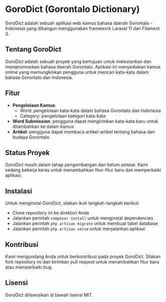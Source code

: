 # GoroDict (Gorontalo Dictionary)

GoroDict adalah sebuah aplikasi web kamus bahasa daerah Gorontalo - Indonesia yang dibangun menggunakan framework Laravel 11 dan Filament 3.

## Tentang GoroDict

GoroDict adalah sebuah proyek yang bertujuan untuk melestarikan dan mempromosikan bahasa daerah Gorontalo. Aplikasi ini menyediakan kamus online yang memungkinkan pengguna untuk mencari kata-kata dalam bahasa Gorontalo dan Indonesia.

## Fitur

* **Pengelolaan Kamus**:
    + Word: pengelolaan kata-kata dalam bahasa Gorontalo dan Indonesia
    + Category: pengelolaan kategori kata-kata
* **Word Submission**: pengguna dapat mengirimkan kata-kata baru untuk ditambahkan ke dalam kamus
* **Artikel**: pengguna dapat membaca artikel-artikel tentang bahasa dan budaya Gorontalo

## Status Proyek

GoroDict masih dalam tahap pengembangan dan belum selesai. Kami sedang bekerja keras untuk menambahkan fitur-fitur baru dan memperbaiki aplikasi.

## Instalasi

Untuk menginstal GoroDict, silakan ikuti langkah-langkah berikut:

* Clone repository ini ke direktori Anda
* Jalankan perintah `composer install` untuk menginstal dependencies
* Jalankan perintah `php artisan migrate` untuk membuat tabel database
* Jalankan perintah `php artisan serve` untuk menjalankan aplikasi

## Kontribusi

Kami mengundang Anda untuk berkontribusi pada proyek GoroDict. Silakan fork repository ini dan kirimkan pull request untuk menambahkan fitur baru atau memperbaiki bug.

## Lisensi

GoroDict dilisensikan di bawah lisensi MIT.
